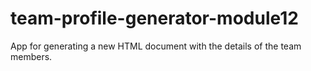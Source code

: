 # team-profile-generator-module12
App for generating a new HTML document with the details of the team members.
